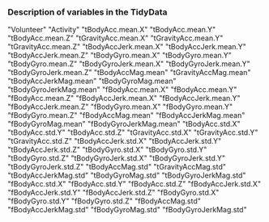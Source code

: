 ### Description of variables in the TidyData

"Volunteer"
"Activity"
"tBodyAcc.mean.X"
"tBodyAcc.mean.Y"
"tBodyAcc.mean.Z"
"tGravityAcc.mean.X"
"tGravityAcc.mean.Y"
"tGravityAcc.mean.Z"
"tBodyAccJerk.mean.X"
"tBodyAccJerk.mean.Y"
"tBodyAccJerk.mean.Z"
"tBodyGyro.mean.X"
"tBodyGyro.mean.Y"
"tBodyGyro.mean.Z"
"tBodyGyroJerk.mean.X"
"tBodyGyroJerk.mean.Y"
"tBodyGyroJerk.mean.Z"
"tBodyAccMag.mean"
"tGravityAccMag.mean"
"tBodyAccJerkMag.mean"
"tBodyGyroMag.mean"
"tBodyGyroJerkMag.mean"
"fBodyAcc.mean.X"
"fBodyAcc.mean.Y"
"fBodyAcc.mean.Z"
"fBodyAccJerk.mean.X"
"fBodyAccJerk.mean.Y"
"fBodyAccJerk.mean.Z"
"fBodyGyro.mean.X"
"fBodyGyro.mean.Y"
"fBodyGyro.mean.Z"
"fBodyAccMag.mean"
"fBodyAccJerkMag.mean"
"fBodyGyroMag.mean"
"fBodyGyroJerkMag.mean"
"tBodyAcc.std.X"
"tBodyAcc.std.Y"
"tBodyAcc.std.Z"
"tGravityAcc.std.X"
"tGravityAcc.std.Y"
"tGravityAcc.std.Z"
"tBodyAccJerk.std.X"
"tBodyAccJerk.std.Y"
"tBodyAccJerk.std.Z"
"tBodyGyro.std.X"
"tBodyGyro.std.Y"
"tBodyGyro.std.Z"
"tBodyGyroJerk.std.X"
"tBodyGyroJerk.std.Y"
"tBodyGyroJerk.std.Z"
"tBodyAccMag.std"
"tGravityAccMag.std"
"tBodyAccJerkMag.std"
"tBodyGyroMag.std"
"tBodyGyroJerkMag.std"
"fBodyAcc.std.X"
"fBodyAcc.std.Y"
"fBodyAcc.std.Z"
"fBodyAccJerk.std.X"
"fBodyAccJerk.std.Y"
"fBodyAccJerk.std.Z"
"fBodyGyro.std.X"
"fBodyGyro.std.Y"
"fBodyGyro.std.Z"
"fBodyAccMag.std"
"fBodyAccJerkMag.std"
"fBodyGyroMag.std"
"fBodyGyroJerkMag.std"
